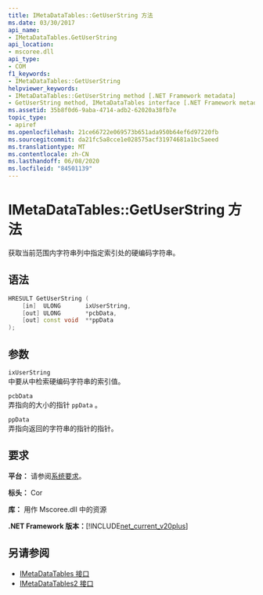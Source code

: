 ```yaml
---
title: IMetaDataTables::GetUserString 方法
ms.date: 03/30/2017
api_name:
- IMetaDataTables.GetUserString
api_location:
- mscoree.dll
api_type:
- COM
f1_keywords:
- IMetaDataTables::GetUserString
helpviewer_keywords:
- IMetaDataTables::GetUserString method [.NET Framework metadata]
- GetUserString method, IMetaDataTables interface [.NET Framework metadata]
ms.assetid: 35b8f0d6-9aba-4714-adb2-62020a38fb7e
topic_type:
- apiref
ms.openlocfilehash: 21ce66722e069573b651ada950b64ef6d97220fb
ms.sourcegitcommit: da21fc5a8cce1e028575acf31974681a1bc5aeed
ms.translationtype: MT
ms.contentlocale: zh-CN
ms.lasthandoff: 06/08/2020
ms.locfileid: "84501139"
---
```

# <a name="imetadatatablesgetuserstring-method"></a>IMetaDataTables::GetUserString 方法

获取当前范围内字符串列中指定索引处的硬编码字符串。

## <a name="syntax"></a>语法

```cpp
HRESULT GetUserString (
    [in]  ULONG       ixUserString,
    [out] ULONG       *pcbData,
    [out] const void  **ppData
);
```

## <a name="parameters"></a>参数

`ixUserString`\
中要从中检索硬编码字符串的索引值。

`pcbData`\
弄指向的大小的指针 `ppData` 。

`ppData`\
弄指向返回的字符串的指针的指针。

## <a name="requirements"></a>要求

**平台：** 请参阅[系统要求](../../get-started/system-requirements.md)。

**标头：** Cor

**库：** 用作 Mscoree.dll 中的资源

**.NET Framework 版本：**[!INCLUDE[net_current_v20plus](../../../../includes/net-current-v20plus-md.md)]

## <a name="see-also"></a>另请参阅

- [IMetaDataTables 接口](imetadatatables-interface.md)
- [IMetaDataTables2 接口](imetadatatables2-interface.md)

